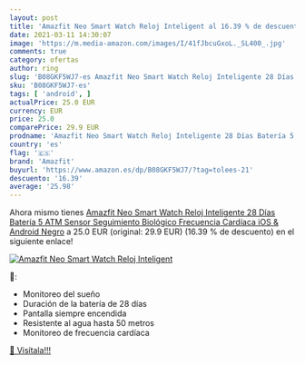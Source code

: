 ```yaml
---
layout: post
title: 'Amazfit Neo Smart Watch Reloj Inteligent al 16.39 % de descuento'
date: 2021-03-11 14:30:07
image: 'https://m.media-amazon.com/images/I/41fJbcuGxoL._SL400_.jpg'
comments: true
category: ofertas
author: ring
slug: 'B08GKF5WJ7-es Amazfit Neo Smart Watch Reloj Inteligente 28 Días Batería...'
sku: 'B08GKF5WJ7-es'
tags: [ 'android', ]
actualPrice: 25.0 EUR
currency: EUR
price: 25.0
comparePrice: 29.9 EUR
prodname: 'Amazfit Neo Smart Watch Reloj Inteligente 28 Días Batería 5 ATM Sensor Seguimiento Biológico Frecuencia Cardíaca iOS & Android Negro'
country: 'es'
flag: '🇪🇸'
brand: 'Amazfit'
buyurl: 'https://www.amazon.es/dp/B08GKF5WJ7/?tag=tolees-21'
descuento: '16.39'
average: '25.98'
---
```


Ahora mismo tienes [Amazfit Neo Smart Watch Reloj Inteligente 28 Días Batería 5 ATM Sensor Seguimiento Biológico Frecuencia Cardíaca iOS & Android Negro](https://www.amazon.es/dp/B08GKF5WJ7/?tag=tolees-21) a 25.0 EUR (original: 29.9 EUR) (16.39 %  de descuento) en el siguiente enlace!

[![Amazfit Neo Smart Watch Reloj Inteligent](https://m.media-amazon.com/images/I/41fJbcuGxoL._SL400_.jpg)](https://www.amazon.es/dp/B08GKF5WJ7/?tag=tolees-21)

🔎:

- Monitoreo del sueño
- Duración de la batería de 28 días
- Pantalla siempre encendida
- Resistente al agua hasta 50 metros
- Monitoreo de frecuencia cardíaca

[🛒 Visítala!!!](https://www.amazon.es/dp/B08GKF5WJ7/?tag=tolees-21)
